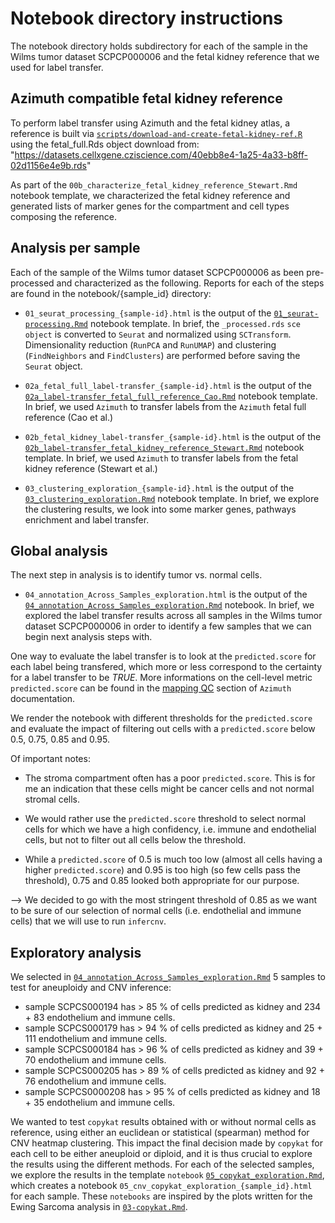 # Notebook directory instructions

The notebook directory holds subdirectory for each of the sample in the Wilms tumor dataset SCPCP000006 and the fetal kidney reference that we used for label transfer. 

## Azimuth compatible fetal kidney reference

To perform label transfer using Azimuth and the fetal kidney atlas, a reference is built via [`scripts/download-and-create-fetal-kidney-ref.R`](../scripts/download-and-create-fetal-kidney-ref.R) using the fetal_full.Rds object download from:
"https://datasets.cellxgene.cziscience.com/40ebb8e4-1a25-4a33-b8ff-02d1156e4e9b.rds"

As part of the `00b_characterize_fetal_kidney_reference_Stewart.Rmd` notebook template, we characterized the fetal kidney reference and generated lists of marker genes for the compartment and cell types composing the reference. 


## Analysis per sample

Each of the sample of the Wilms tumor dataset SCPCP000006 as been pre-processed and characterized as the following. 
Reports for each of the steps are found in the notebook/{sample_id} directory:

- `01_seurat_processing_{sample-id}.html` is the output of the [`01_seurat-processing.Rmd`](../notebook_template/01_seurat-processing.Rmd) notebook template.
In brief, the `_processed.rds` `sce object` is converted to `Seurat` and normalized using `SCTransform`.
Dimensionality reduction (`RunPCA` and `RunUMAP`) and clustering (`FindNeighbors` and `FindClusters`) are performed before saving the `Seurat` object. 

- `02a_fetal_full_label-transfer_{sample-id}.html` is the output of the [`02a_label-transfer_fetal_full_reference_Cao.Rmd`](../notebook_template/02a_label-transfer_fetal_full_reference_Cao.Rmd) notebook template.
In brief, we used `Azimuth` to transfer labels from the `Azimuth` fetal full reference (Cao et al.) 

- `02b_fetal_kidney_label-transfer_{sample-id}.html` is the output of the [`02b_label-transfer_fetal_kidney_reference_Stewart.Rmd`](../notebook_template/02b_label-transfer_fetal_kidney_reference_Stewart.Rmd) notebook template.
In brief, we used `Azimuth` to transfer labels from the fetal kidney reference (Stewart et al.) 

- `03_clustering_exploration_{sample-id}.html` is the output of the [`03_clustering_exploration.Rmd`](../notebook_template/03_clustering_exploration.Rmd) notebook template.
In brief, we explore the clustering results, we look into some marker genes, pathways enrichment and label transfer.


## Global analysis

The next step in analysis is to identify tumor vs. normal cells.

- `04_annotation_Across_Samples_exploration.html` is the output of the [`04_annotation_Across_Samples_exploration.Rmd`](../notebook/04_annotation_Across_Samples_exploration.Rmd) notebook. 
In brief, we explored the label transfer results across all samples in the Wilms tumor dataset SCPCP000006 in order to identify a few samples that we can begin next analysis steps with.

One way to evaluate the label transfer is to look at the `predicted.score` for each label being transfered, which more or less correspond to the certainty for a label transfer to be _TRUE_. More informations on the cell-level metric `predicted.score` can be found in the [mapping QC](https://azimuth.hubmapconsortium.org/#Mapping%20QC) section of `Azimuth` documentation. 

We render the notebook with different thresholds for the `predicted.score` and evaluate the impact of filtering out cells with a `predicted.score` below 0.5, 0.75, 0.85 and 0.95.

Of important notes:

- The stroma compartment often has a poor `predicted.score`. This is for me an indication that these cells might be cancer cells and not normal stromal cells.

- We would rather use the `predicted.score` threshold to select normal cells for which we have a high confidency, i.e. immune and endothelial cells, but not to filter out all cells below the threshold.

- While a `predicted.score` of 0.5 is much too low (almost all cells having a higher `predicted.score`) and 0.95 is too high (so few cells pass the threshold), 0.75 and 0.85 looked both appropriate for our purpose. 

--> We decided to go with the most stringent threshold of 0.85 as we want to be sure of our selection of normal cells (i.e. endothelial and immune cells) that we will use to run `infercnv`.

## Exploratory analysis

We selected in [`04_annotation_Across_Samples_exploration.Rmd`](../notebook/04_annotation_Across_Samples_exploration.Rmd) 5 samples to test for aneuploidy and CNV inference:
- sample SCPCS000194 has > 85 % of cells predicted as kidney and 234 + 83 endothelium and immune cells.
- sample SCPCS000179 has > 94 % of cells predicted as kidney and 25 + 111 endothelium and immune cells.
- sample SCPCS000184 has > 96 % of cells predicted as kidney and 39 + 70 endothelium and immune cells.
- sample SCPCS000205 has > 89 % of cells predicted as kidney and 92 + 76 endothelium and immune cells.
- sample SCPCS0000208 has > 95 % of cells predicted as kidney and 18 + 35 endothelium and immune cells.

We wanted to test `copykat` results obtained with or without normal cells as reference, using either an euclidean or statistical (spearman) method for CNV heatmap clustering. 
This impact the final decision made by `copykat` for each cell to be either aneuploid or diploid, and it is thus crucial to explore the results using the different methods.
For each of the selected samples, we explore the results in the template `notebook` [`05_copykat_exploration.Rmd`](../notebook_template/05_copykat_exploration.Rmd), which creates a notebook `05_cnv_copykat_exploration_{sample_id}.html` for each sample.
These `notebooks` are inspired by the plots written for the Ewing Sarcoma analysis in [`03-copykat.Rmd`](https://github.com/AlexsLemonade/OpenScPCA-analysis/blob/main/analyses/cell-type-ewings/exploratory_analysis/03-copykat.Rmd).

